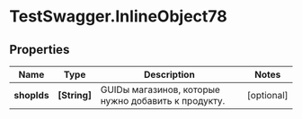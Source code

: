 # TestSwagger.InlineObject78

## Properties

Name | Type | Description | Notes
------------ | ------------- | ------------- | -------------
**shopIds** | **[String]** | GUIDы магазинов, которые нужно добавить к продукту. | [optional] 


